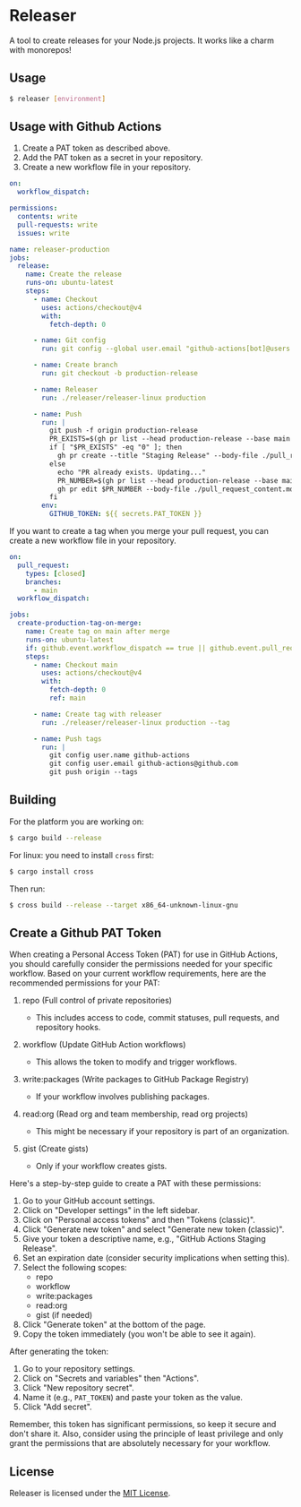 # Releaser

A tool to create releases for your Node.js projects.
It works like a charm with monorepos!

## Usage

```bash
$ releaser [environment]
```

## Usage with Github Actions

1. Create a PAT token as described above.
2. Add the PAT token as a secret in your repository.
3. Create a new workflow file in your repository.

```yaml
on:
  workflow_dispatch:

permissions:
  contents: write
  pull-requests: write
  issues: write

name: releaser-production
jobs:
  release:
    name: Create the release
    runs-on: ubuntu-latest
    steps:
      - name: Checkout
        uses: actions/checkout@v4
        with:
          fetch-depth: 0

      - name: Git config
        run: git config --global user.email "github-actions[bot]@users.noreply.github.com" && git config --global user.name "github-actions[bot]"

      - name: Create branch
        run: git checkout -b production-release

      - name: Releaser
        run: ./releaser/releaser-linux production

      - name: Push
        run: |
          git push -f origin production-release
          PR_EXISTS=$(gh pr list --head production-release --base main --json number --jq length)
          if [ "$PR_EXISTS" -eq "0" ]; then
            gh pr create --title "Staging Release" --body-file ./pull_request_content.md --base main --head production-release
          else
            echo "PR already exists. Updating..."
            PR_NUMBER=$(gh pr list --head production-release --base main --json number --jq '.[0].number')
            gh pr edit $PR_NUMBER --body-file ./pull_request_content.md
          fi
        env:
          GITHUB_TOKEN: ${{ secrets.PAT_TOKEN }}
```

If you want to create a tag when you merge your pull request, you can create a new workflow file in your repository.

```yaml
on:
  pull_request:
    types: [closed]
    branches:
      - main
  workflow_dispatch:

jobs:
  create-production-tag-on-merge:
    name: Create tag on main after merge
    runs-on: ubuntu-latest
    if: github.event.workflow_dispatch == true || github.event.pull_request.merged == true && github.event.pull_request.base.ref == 'main' && github.event.pull_request.head.ref == 'production-release'
    steps:
      - name: Checkout main
        uses: actions/checkout@v4
        with:
          fetch-depth: 0
          ref: main

      - name: Create tag with releaser
        run: ./releaser/releaser-linux production --tag

      - name: Push tags
        run: |
          git config user.name github-actions
          git config user.email github-actions@github.com
          git push origin --tags
```

## Building

For the platform you are working on:

```bash
$ cargo build --release
```

For linux:
you need to install `cross` first:

```bash
$ cargo install cross
```

Then run:

```bash
$ cross build --release --target x86_64-unknown-linux-gnu
```

## Create a Github PAT Token

When creating a Personal Access Token (PAT) for use in GitHub Actions, you should carefully consider the permissions needed for your specific workflow. Based on your current workflow requirements, here are the recommended permissions for your PAT:

1. repo (Full control of private repositories)

   - This includes access to code, commit statuses, pull requests, and repository hooks.

2. workflow (Update GitHub Action workflows)

   - This allows the token to modify and trigger workflows.

3. write:packages (Write packages to GitHub Package Registry)

   - If your workflow involves publishing packages.

4. read:org (Read org and team membership, read org projects)

   - This might be necessary if your repository is part of an organization.

5. gist (Create gists)
   - Only if your workflow creates gists.

Here's a step-by-step guide to create a PAT with these permissions:

1. Go to your GitHub account settings.
2. Click on "Developer settings" in the left sidebar.
3. Click on "Personal access tokens" and then "Tokens (classic)".
4. Click "Generate new token" and select "Generate new token (classic)".
5. Give your token a descriptive name, e.g., "GitHub Actions Staging Release".
6. Set an expiration date (consider security implications when setting this).
7. Select the following scopes:
   - repo
   - workflow
   - write:packages
   - read:org
   - gist (if needed)
8. Click "Generate token" at the bottom of the page.
9. Copy the token immediately (you won't be able to see it again).

After generating the token:

1. Go to your repository settings.
2. Click on "Secrets and variables" then "Actions".
3. Click "New repository secret".
4. Name it (e.g., `PAT_TOKEN`) and paste your token as the value.
5. Click "Add secret".

Remember, this token has significant permissions, so keep it secure and don't share it. Also, consider using the principle of least privilege and only grant the permissions that are absolutely necessary for your workflow.

## License

Releaser is licensed under the [MIT License](LICENSE).
